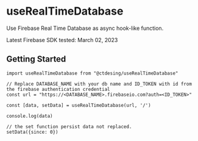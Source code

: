 # useRealTimeDatabase

Use Firebase Real Time Database as async hook-like function.

Latest Firebase SDK tested: March 02, 2023

## Getting Started

```
import useRealTimeDatabase from "@ctdesing/useRealTimeDatabase"

// Replace DATABASE_NAME with your db name and ID_TOKEN with id from the firebase authentication credential
const url = "https://<DATABASE_NAME>.firebaseio.com?auth=<ID_TOKEN>"

const [data, setData] = useRealTimeDatabase(url, '/')

console.log(data)

// the set function persist data not replaced.
setData({since: 0})
```
